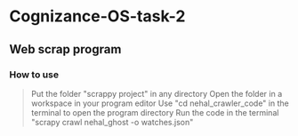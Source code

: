 # Cognizance-OS-task-2
## Web scrap program
### How to use
> Put the folder "scrappy project" in any directory
> Open the folder in a workspace in your program editor
> Use "cd nehal_crawler_code" in the terminal to open the program directory
> Run the code in the terminal "scrapy crawl nehal_ghost -o watches.json"  
